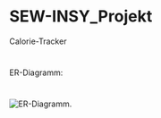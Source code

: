 # SEW-INSY_Projekt
Calorie-Tracker
#
#
ER-Diagramm:
#
![ER-Diagramm](DB_structure\ER_Projekt.drawio.png").
